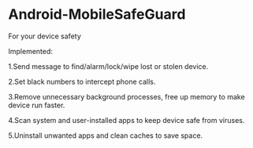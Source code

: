 # Android-MobileSafeGuard
For your device safety

Implemented:

1.Send message to find/alarm/lock/wipe lost or stolen device.

2.Set black numbers to intercept phone calls.

3.Remove unnecessary background processes, free up memory to make device run faster.

4.Scan system and user-installed apps to keep device safe from viruses.

5.Uninstall unwanted apps and clean caches to save space.
